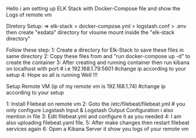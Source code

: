 Hello  i am setting up ELK Stack with Docker-Compose file and show the Logs of remote vm 

Diretory Setup: 
        => elk-stack 
               > docker-compose.yml
               > logstash.conf 
               > .env
        then create "esdata" directory for vloume mount inside the "elk-stack directory"

Follow these step: 
1: Create a directory for Elk-Stack to save these files in same directory
2: Copy these files from and "run docker-compose up -d" to create the container
3: After creating and running container then run kibana on localhost with port # i.e 192.168.1.79:5601        #change ip according to your setup 
4: Hope so all is running Well !!! 

Setup Remote VM (ip of my remote vm is 192.168.1.74)                                                          #change ip according to your setup 

1: Install Filebeat on remote vm 
2: Goto the /etc/filebeat/filebeat.yml                                             # you only configure Logstash Input & Logstash Output Configuration i also mention in file 
3: Edit filebeat.yml and configure it as you needed 
4: I am also uploading filebeat.yaml file. 
5: After make changes then restart filebeat services again
6: Open a Kibana Server it show you logs of your remote vm 
